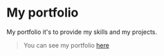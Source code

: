 # My portfolio

My portfolio it's to provide my skills and my projects.

> You can see my portfolio [here](https://augustinmauroy.github.io/)
